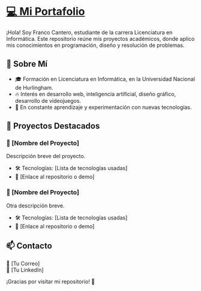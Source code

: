 # [💻 Mi Portafolio](https://francoluiscantero.github.io/index.html)

¡Hola! Soy Franco Cantero, estudiante de la carrera Licenciatura en Informática. Este repositorio reúne mis proyectos académicos, donde aplico mis conocimientos en programación, diseño y resolución de problemas.

## 📌 Sobre Mí
- 🎓 Formación en Licenciatura en Informática, en la Universidad Nacional de Hurlingham.
- 🔥 Interés en desarrollo web, inteligencia artificial, diseño gráfico, desarrollo de videojuegos.
- 🚀 En constante aprendizaje y experimentación con nuevas tecnologías.

## 📂 Proyectos Destacados

### 📌 [Nombre del Proyecto]
Descripción breve del proyecto.
- 🛠️ Tecnologías: [Lista de tecnologías usadas]
- 📌 [Enlace al repositorio o demo]

### 📌 [Nombre del Proyecto]
Otra descripción breve.
- 🛠️ Tecnologías: [Lista de tecnologías usadas]
- 📌 [Enlace al repositorio o demo]

## 📫 Contacto
📧 [Tu Correo]  
💼 [Tu LinkedIn]

¡Gracias por visitar mi repositorio! 🚀
